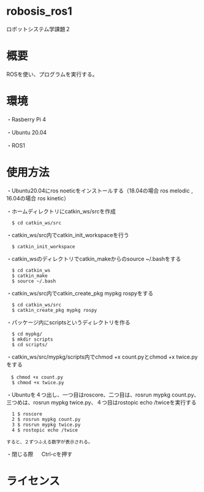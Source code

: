 # robosis_ros1
ロボットシステム学課題２
# 概要
ROSを使い、プログラムを実行する。
# 環境
・Rasberry Pi 4
      
   ・Ubuntu 20.04 
   
   ・ROS1
# 使用方法
・Ubuntu20.04にros noeticをインストールする（18.04の場合 ros melodic , 16.04の場合 ros kinetic）
    
   ・ホームディレクトリにcatkin_ws/srcを作成
         
      $ cd catkin_ws/src
   
   ・catkin_ws/src内でcatkin_init_workspaceを行う
      
      $ catkin_init_workspace
   
   ・catkin_wsのディレクトリでcatkin_makeからのsource ~/.bashをする
      
      $ cd catkin_ws
      $ catkin_make
      $ source ~/.bash
      
   ・catkin_ws/src内でcatkin_create_pkg mypkg rospyをする
      
      $ cd catkin_ws/src
      $ catkin_create_pkg mypkg rospy
      
   ・パッケージ内にscriptsというディレクトリを作る
      
      $ cd mypkg/
      $ mkdir scripts
      $ cd scripts/
      
   ・catkin_ws/src/mypkg/scripts内でchmod +x count.pyとchmod +x twice.pyをする
    
    　$ chmod +x count.py
      $ chmod +x twice.py
      
   ・Ubuntuを４つ出し、一つ目はroscore、二つ目は、rosrun mypkg count.py、三つめは、rosrun mypkg twice.py、４つ目はrostopic echo /twiceを実行する
    
      1 $ roscore
      2 $ rosrun mypkg count.py
      3 $ rosrun mypkg twice.py
      4 $ rostopic echo /twice
    
    すると、２ずつふえる数字が表示される。
     
   ・閉じる際
   　 
     Ctrl-cを押す
     
# ライセンス
